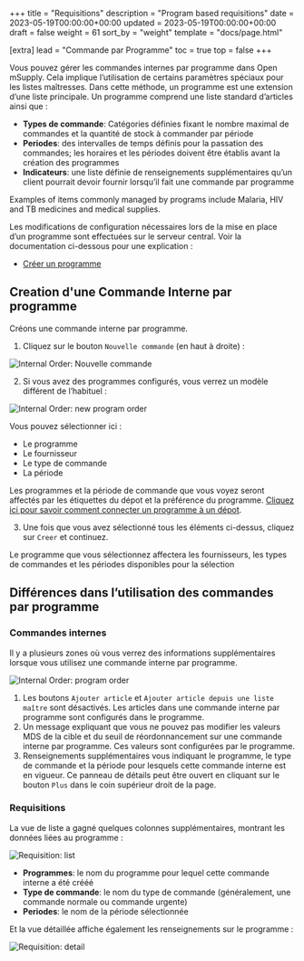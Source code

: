+++
title = "Requisitions"
description = "Program based requisitions"
date = 2023-05-19T00:00:00+00:00
updated = 2023-05-19T00:00:00+00:00
draft = false
weight = 61
sort_by = "weight"
template = "docs/page.html"

[extra]
lead = "Commande par Programme"
toc = true
top = false
+++

Vous pouvez gérer les commandes internes par programme dans Open mSupply. Cela implique l’utilisation de certains paramètres spéciaux pour les listes maîtresses. Dans cette méthode, un programme est une extension d’une liste principale. Un programme comprend une liste standard d’articles ainsi que :

- **Types de commande**: Catégories définies fixant le nombre maximal de commandes et la quantité de stock à commander par période
- **Periodes**: des intervalles de temps définis pour la passation des commandes; les horaires et les périodes doivent être établis avant la création des programmes
- **Indicateurs**: une liste définie de renseignements supplémentaires qu’un client pourrait devoir fournir lorsqu’il fait une commande par programme

Examples of items commonly managed by programs include Malaria, HIV and TB medicines and medical supplies.

Les modifications de configuration nécessaires lors de la mise en place d’un programme sont effectuées sur le serveur central. Voir la documentation ci-dessous pour une explication :

- [Créer un programme](https://docs.msupply.org.nz/items:programs#creating_a_program)

## Creation d'une Commande Interne par programme

Créons une commande interne par programme.

1. Cliquez sur le bouton `Nouvelle commande` (en haut à droite) :

![Internal Order: Nouvelle commande](/docs/replenishment/images/intord_newreqbutton.png)

2. Si vous avez des programmes configurés, vous verrez un modèle différent de l’habituel :

![Internal Order: new program order](/docs/programs/images/new_internal_order.png)

Vous pouvez sélectionner ici :

- Le programme
- Le fournisseur
- Le type de commande
- La période

Les programmes et la période de commande que vous voyez seront affectés par les étiquettes du dépot et la préférence du programme. [Cliquez ici pour savoir comment connecter un programme à un dépot](https://docs.msupply.org.nz/items:programs#connecting_a_program_to_a_store).

3. Une fois que vous avez sélectionné tous les éléments ci-dessus, cliquez sur `Creer` et continuez.

<div class="Remarque">Le programme que vous sélectionnez affectera les fournisseurs, les types de commandes et les périodes disponibles pour la sélection</div>

## Différences dans l’utilisation des commandes par programme

### Commandes internes

Il y a plusieurs zones où vous verrez des informations supplémentaires lorsque vous utilisez une commande interne par programme.

![Internal Order: program order](/docs/programs/images/internal_order_detail.png)

1. Les boutons `Ajouter article` et `Ajouter article depuis une liste maître` sont désactivés. Les articles dans une commande interne par programme sont configurés dans le programme.
2. Un message expliquant que vous ne pouvez pas modifier les valeurs MDS de la cible et du seuil de réordonnancement sur une commande interne par programme. Ces valeurs sont configurées par le programme.
3. Renseignements supplémentaires vous indiquant le programme, le type de commande et la période pour lesquels cette commande interne est en vigueur. Ce panneau de détails peut être ouvert en cliquant sur le bouton `Plus` dans le coin supérieur droit de la page.

### Requisitions

La vue de liste a gagné quelques colonnes supplémentaires, montrant les données liées au programme :

![Requisition: list](/docs/programs/images/requisition-list.png)

- **Programmes**: le nom du programme pour lequel cette commande interne a été crééé
- **Type de commande**: le nom du type de commande (généralement, une commande normale ou commande urgente)
- **Periodes**: le nom de la période sélectionnée

Et la vue détaillée affiche également les renseignements sur le programme :

![Requisition: detail](/docs/programs/images/requisition-detail.png)

